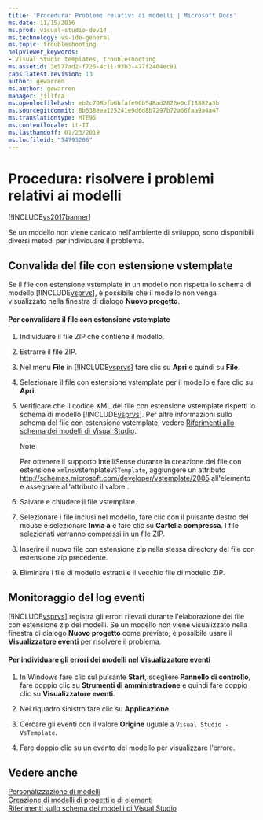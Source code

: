 ```yaml
---
title: 'Procedura: Problemi relativi ai modelli | Microsoft Docs'
ms.date: 11/15/2016
ms.prod: visual-studio-dev14
ms.technology: vs-ide-general
ms.topic: troubleshooting
helpviewer_keywords:
- Visual Studio templates, troubleshooting
ms.assetid: 3e577ad2-f725-4c11-93b3-477f2404ec81
caps.latest.revision: 13
author: gewarren
ms.author: gewarren
manager: jillfra
ms.openlocfilehash: eb2c708bfb6bfafe90b548ad2826e0cf11882a3b
ms.sourcegitcommit: 8b538eea125241e9d6d8b7297b72a66faa9a4a47
ms.translationtype: MTE95
ms.contentlocale: it-IT
ms.lasthandoff: 01/23/2019
ms.locfileid: "54793206"
---
```

# <a name="how-to-troubleshoot-templates"></a>Procedura: risolvere i problemi relativi ai modelli
[!INCLUDE[vs2017banner](../includes/vs2017banner.md)]

Se un modello non viene caricato nell'ambiente di sviluppo, sono disponibili diversi metodi per individuare il problema.  
  
## <a name="validating-the-vstemplate-file"></a>Convalida del file con estensione vstemplate  
 Se il file con estensione vstemplate in un modello non rispetta lo schema di modello [!INCLUDE[vsprvs](../includes/vsprvs-md.md)], è possibile che il modello non venga visualizzato nella finestra di dialogo **Nuovo progetto**.  
  
#### <a name="to-validate-the-vstemplate-file"></a>Per convalidare il file con estensione vstemplate  
  
1.  Individuare il file ZIP che contiene il modello.  
  
2.  Estrarre il file ZIP.  
  
3.  Nel menu **File** in [!INCLUDE[vsprvs](../includes/vsprvs-md.md)] fare clic su **Apri** e quindi su **File**.  
  
4.  Selezionare il file con estensione vstemplate per il modello e fare clic su **Apri**.  
  
5.  Verificare che il codice XML del file con estensione vstemplate rispetti lo schema di modello [!INCLUDE[vsprvs](../includes/vsprvs-md.md)]. Per altre informazioni sullo schema del file con estensione vstemplate, vedere [Riferimenti allo schema dei modelli di Visual Studio](../extensibility/visual-studio-template-schema-reference.md).  
  
    > [!NOTE]
    >  Per ottenere il supporto IntelliSense durante la creazione del file con estensione `xmlns`vstemplate`VSTemplate`, aggiungere un attributo http://schemas.microsoft.com/developer/vstemplate/2005 all'elemento  e assegnare all'attributo il valore .  
  
6.  Salvare e chiudere il file vstemplate.  
  
7.  Selezionare i file inclusi nel modello, fare clic con il pulsante destro del mouse e selezionare **Invia a** e fare clic su **Cartella compressa**. I file selezionati verranno compressi in un file ZIP.  
  
8.  Inserire il nuovo file con estensione zip nella stessa directory del file con estensione zip precedente.  
  
9. Eliminare i file di modello estratti e il vecchio file di modello ZIP.  
  
## <a name="monitoring-the-event-log"></a>Monitoraggio del log eventi  
 [!INCLUDE[vsprvs](../includes/vsprvs-md.md)] registra gli errori rilevati durante l'elaborazione dei file con estensione zip dei modelli. Se un modello non viene visualizzato nella finestra di dialogo **Nuovo progetto** come previsto, è possibile usare il **Visualizzatore eventi** per risolvere il problema.  
  
#### <a name="to-locate-template-errors-in-event-viewer"></a>Per individuare gli errori dei modelli nel Visualizzatore eventi  
  
1.  In Windows fare clic sul pulsante **Start**, scegliere **Pannello di controllo**, fare doppio clic su **Strumenti di amministrazione** e quindi fare doppio clic su **Visualizzatore eventi**.  
  
2.  Nel riquadro sinistro fare clic su **Applicazione**.  
  
3.  Cercare gli eventi con il valore **Origine** uguale a `Visual Studio - VsTemplate`.  
  
4.  Fare doppio clic su un evento del modello per visualizzare l'errore.  
  
## <a name="see-also"></a>Vedere anche  
 [Personalizzazione di modelli](../ide/customizing-project-and-item-templates.md)   
 [Creazione di modelli di progetti e di elementi](../ide/creating-project-and-item-templates.md)   
 [Riferimenti sullo schema dei modelli di Visual Studio](../extensibility/visual-studio-template-schema-reference.md)
